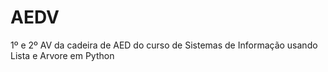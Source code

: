 # AEDV
1º e 2º AV da cadeira de AED do curso de Sistemas de Informação usando Lista e Arvore em Python
